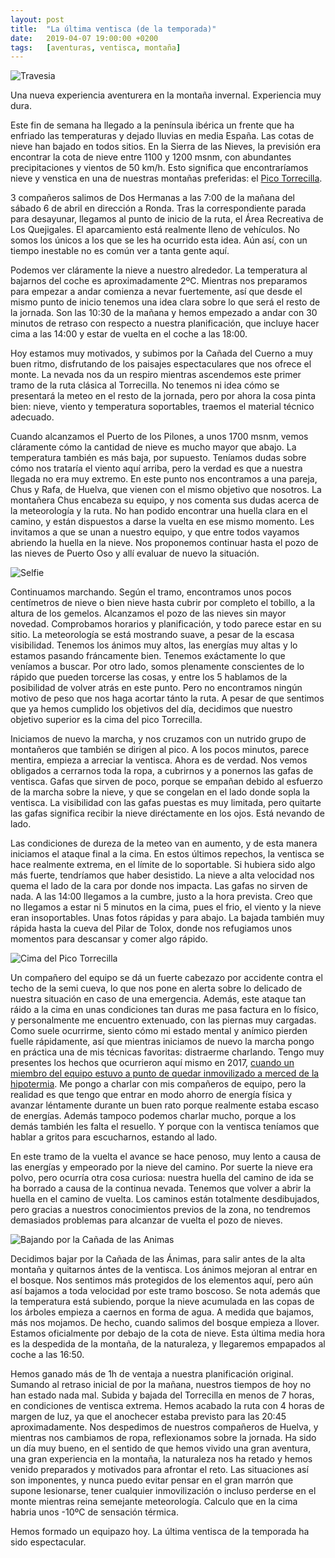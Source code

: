 ```yaml
---
layout: post
title:  "La última ventisca (de la temporada)"
date:   2019-04-07 19:00:00 +0200
tags:	[aventuras, ventisca, montaña]
---
```


![Travesia][travesia]

Una nueva experiencia aventurera en la montaña invernal. Experiencia muy dura.

Este fin de semana ha llegado a la península ibérica un frente que ha enfriado
las temperaturas y dejado lluvias en media España. Las cotas de nieve
han bajado en todos sitios. En la Sierra de las Nieves, la previsión era
encontrar la cota de nieve entre 1100 y 1200 msnm, con abundantes
precipitaciones y vientos de 50 km/h. Esto significa que encontraríamos nieve y
venstica en una de nuestras montañas preferidas: el
[Pico Torrecilla][wiki_torrecilla].

<!--more-->

3 compañeros salimos de Dos Hermanas a las 7:00 de la mañana del sábado 6 de
abril en dirección a Ronda. Tras la correspondiente parada para desayunar,
llegamos al punto de inicio de la ruta, el Área Recreativa de Los Quejigales.
El aparcamiento está realmente lleno de vehículos. No somos los únicos a los
que se les ha ocurrido esta idea. Aún así, con un tiempo inestable no es común
ver a tanta gente aquí.

Podemos ver cláramente la nieve a nuestro alrededor. La temperatura al bajarnos
del coche es aproximadamente 2ºC. Mientras nos preparamos para empezar a andar
comienza a nevar fuertemente, así que desde el mismo punto de inicio tenemos
una idea clara sobre lo que será el resto de la jornada. Son las 10:30 de la
mañana y hemos empezado a andar con 30 minutos de retraso con respecto a
nuestra planificación, que incluye hacer cima a las 14:00 y estar de vuelta
en el coche a las 18:00.

Hoy estamos muy motivados, y subimos por la Cañada del Cuerno a muy buen ritmo,
disfrutando de los paisajes espectaculares que nos ofrece el monte. La nevada
nos da un respiro mientras ascendemos este primer tramo de la ruta clásica
al Torrecilla. No tenemos ni idea cómo se presentará la meteo en el resto de la
jornada, pero por ahora la cosa pinta bien: nieve, viento y temperatura
soportables, traemos el material técnico adecuado.

Cuando alcanzamos el Puerto de los Pilones, a unos 1700 msnm, vemos cláramente
cómo la cantidad de nieve es mucho mayor que abajo. La temperatura también es
más baja, por supuesto. Teníamos dudas sobre cómo nos trataría el viento aquí
arriba, pero la verdad es que a nuestra llegada no era muy extremo.
En este punto nos encontramos a una pareja, Chus y Rafa, de Huelva, que
vienen con el mismo objetivo que nosotros. La montañera Chus encabeza su
equipo, y nos comenta sus dudas acerca de la meteorología y la ruta. No han
podido encontrar una huella clara en el camino, y están dispuestos a darse la
vuelta en ese mismo momento. Les invitamos a que se unan a nuestro equipo, y
que entre todos vayamos abriendo la huella en la nieve. Nos proponemos
continuar hasta el pozo de las nieves de Puerto Oso y allí evaluar de nuevo
la situación.

![Selfie][selfie]

Continuamos marchando. Según el tramo, encontramos unos pocos centímetros de
nieve o bien nieve hasta cubrir por completo el tobillo, a la altura de los
gemelos. Alcanzamos el pozo de las nieves sin mayor novedad. Comprobamos
horarios y planificación, y todo parece estar en su sitio. La meteorología
se está mostrando suave, a pesar de la escasa visibilidad. Tenemos los ánimos
muy altos, las energías muy altas y lo estamos pasando fráncamente bien.
Tenemos exáctamente lo que veníamos a buscar.
Por otro lado, somos plenamente conscientes de lo rápido que pueden torcerse
las cosas, y entre los 5 hablamos de la posibilidad de volver atrás en este
punto. Pero no encontramos ningún motivo de peso que nos haga acortar tánto
la ruta. A pesar de que sentimos que ya hemos cumplido los objetivos del día,
decidimos que nuestro objetivo superior es la cima del pico Torrecilla.

Iniciamos de nuevo la marcha, y nos cruzamos con un nutrido grupo de montañeros
que también se dirigen al pico. A los pocos minutos, parece mentira, empieza
a arreciar la ventisca. Ahora es de verdad. Nos vemos obligados a cerrarnos
toda la ropa, a cubrirnos y a ponernos las gafas de ventisca. Gafas que sirven
de poco, porque se empañan debido al esfuerzo de la marcha sobre la nieve, y
que se congelan en el lado donde sopla la ventisca. La visibilidad con las
gafas puestas es muy limitada, pero quitarte las gafas significa recibir la
nieve diréctamente en los ojos. Está nevando de lado.

Las condiciones de dureza de la meteo van en aumento, y de esta manera
iniciamos el ataque final a la cima. En estos últimos repechos, la ventisca
se hace realmente extrema, en el límite de lo soportable. Si hubiera sido algo
más fuerte, tendríamos que haber desistido. La nieve a alta velocidad nos quema
el lado de la cara por donde nos impacta. Las gafas no sirven de nada.
A las 14:00 llegamos a la cumbre, justo a la hora prevista. Creo que no
llegamos a estar ni 5 minutos en la cima, pues el frio, el viento y la nieve
eran insoportables. Unas fotos rápidas y para abajo. La bajada también muy
rápida hasta la cueva del Pilar de Tolox, donde nos refugiamos unos momentos
para descansar y comer algo rápido.

![Cima del Pico Torrecilla][cima]

Un compañero del equipo se dá un fuerte cabezazo por accidente contra el techo
de la semi cueva, lo que nos pone en alerta sobre lo delicado de nuestra
situación en caso de una emergencia. Además, este ataque tan ráido a la cima en
unas condiciones tan duras me pasa factura en lo físico, y personalmente me
encuentro extenuado, con las piernas muy cargadas. Como suele ocurrirme, siento
cómo mi estado mental y anímico pierden fuelle rápidamente, así que mientras
iniciamos de nuevo la marcha pongo en práctica una de mis técnicas favoritas:
distraerme charlando. Tengo muy presentes los hechos que ocurrieron aquí mismo
en 2017, [cuando un miembro del equipo estuvo a punto de quedar inmovilizado a
merced de la hipotermia][2017]. Me pongo a charlar con mis compañeros de
equipo, pero la realidad es que tengo que entrar en modo ahorro de energía
física y avanzar léntamente durante un buen rato porque realmente estaba escaso
de energías. Además tampoco podemos charlar mucho, porque a los demás también
les falta el resuello. Y porque con la ventisca teníamos que hablar a gritos
para escucharnos, estando al lado.

En este tramo de la vuelta el avance se hace penoso, muy lento a causa de las
energías y empeorado por la nieve del camino.
Por suerte la nieve era polvo, pero ocurría otra cosa curiosa: nuestra huella
del camino de ida se ha borrado a causa de la continua nevada. Tenemos que
volver a abrir la huella en el camino de vuelta. Los caminos están totalmente
desdibujados, pero gracias a nuestros conocimientos previos de la zona, no
tendremos demasiados problemas para alcanzar de vuelta el pozo de nieves.

![Bajando por la Cañada de las Animas][bajando]

Decidimos bajar por la Cañada de las Ánimas, para salir antes de la alta
montaña y quitarnos ántes de la ventisca. Los ánimos mejoran al entrar en el
bosque. Nos sentimos más protegidos de los elementos aquí, pero aún así
bajamos a toda velocidad por este tramo boscoso. Se nota además que la
temperatura está subiendo, porque la nieve acumulada en las copas de los
árboles empieza a caernos en forma de agua. A medida que bajamos, más nos
mojamos. De hecho, cuando salimos del bosque empieza a llover. Estamos
oficialmente por debajo de la cota de nieve. Esta última media hora es la
despedida de la montaña, de la naturaleza, y llegaremos empapados al coche a
las 16:50.

Hemos ganado más de 1h de ventaja a nuestra planificación original. Sumando
al retraso inicial de por la mañana, nuestros tiempos de hoy no han estado
nada mal. Subida y bajada del Torrecilla en menos de 7 horas, en condiciones de
ventisca extrema. Hemos acabado la ruta con 4 horas de margen de luz, ya que el
anochecer estaba previsto para las 20:45 aproximadamente. Nos despedimos de
nuestros compañeros de Huelva, y mientras nos cambiamos de ropa, reflexionamos
sobre la jornada. Ha sido un día muy bueno, en el sentido de que hemos vivido
una gran aventura, una gran experiencia en la montaña, la naturaleza nos ha
retado y hemos venido preparados y motivados para afrontar el reto.
Las situaciones así son imponentes, y nunca puedo evitar pensar en el gran
marrón que supone lesionarse, tener cualquier inmovilización o incluso perderse
en el monte mientras reina semejante meteorología. Calculo que en la cima
habria unos -10ºC de sensación térmica.

Hemos formado un equipazo hoy. La última ventisca de la temporada ha sido
espectacular.

[wiki_torrecilla]:	https://es.wikipedia.org/wiki/Torrecilla_(Sierra_de_las_Nieves)
[2017]:			{{site.url}}/2017/02/12/aventura-limite-invernal.html
[cima]:			{{site.url}}/assets/20190407-cima-torrecilla-ventisca.png
[bajando]:		{{site.url}}/assets/20190407-bajando.png
[travesia]:		{{site.url}}/assets/20190407-travesia.png
[selfie]:		{{site.url}}/assets/20190407-selfie-ismael.png
